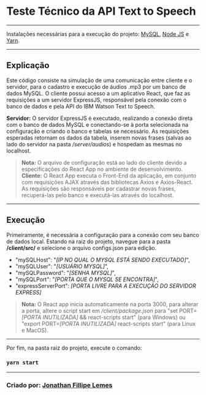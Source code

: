 # Teste Técnico da API Text to Speech

---

Instalações necessárias para a execução do projeto: [MySQL](https://dev.mysql.com/downloads/installer/), [Node JS](https://nodejs.org/en/download/) e [Yarn](https://classic.yarnpkg.com/en/docs/install/#windows-stable).

---

## Explicação

Este código consiste na simulação de uma comunicação entre cliente e o servidor, para o cadastro e execução de áudios .mp3 por um banco de dados MySQL.
O cliente possui acesso a um aplicativo React, que faz as requisições a um servidor ExpressJS, responsável pela conexão com o banco de dados e pela API do IBM Watson Text to Speech.

**Servidor:** O servidor ExpressJS é executado, realizando a conexão direta com o banco de dados MySQL e conectando-se à porta selecionada na configuração e criando o banco e tabelas se necessário. As requisições esperadas retornam os dados da tabela, inserem novas frases (salvas ao lado do servidor na pasta */server/audios*) e hospedam as mesmas no localhost.
>**Nota:** O arquivo de configuração está ao lado do cliente devido a especificações do React App no ambiente de desenvolvimento.
**Cliente:** O React App executa o Front-End da aplicação, em conjunto com requisições AJAX através das bibliotecas Axios e Axios-React. As requisições são responsáveis por cadastrar novas frases, recuperá-las pelo banco e executá-las através do localhost.

---

## Execução

Primeiramente, é necessária a configuração para a conexão com seu banco de dados local. Estando na raiz do projeto, navegue para a pasta **/client/src/** e selecione o arquivo configs.json para edição.
- "mySQLHost": "*[IP NO QUAL O MYSQL ESTÁ SENDO EXECUTADO]*",
- "mySQLUser": "*[USUÁRIO MYSQL]*",
- "mySQLPassword": "*[SENHA MYSQL]*",
- "mySQLPort": "*[PORTA QUE O MYSQL SE ENCONTRA]*",
- "expressServerPort": *[PORTA LIVRE PARA A EXECUÇÃO DO SERVIDOR EXPRESS]*
>**Nota:** O React app inicia automaticamente na porta 3000, para alterar a porta, altere o script start em */client/package.json* para "set PORT=*[PORTA INUTILIZADA]* && react-scripts start" (para Windows) ou "export PORT=*[PORTA INUTILIZADA]* react-scripts start" (para Linux e MacOS).

---

Por fim, na pasta raiz do projeto, execute o comando:

### `yarn start`

---

### Criado por: [Jonathan Fillipe Lemes](https://github.com/JonathanLemes/)